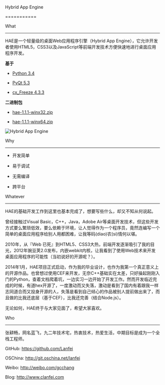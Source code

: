 Hybrid App Engine
===========

What
----

HAE是一个轻量级的桌面Web应用程序引擎（Hybrid App Engine），它允许开发者使用HTML5，CSS3以及JavaScript等前端开发技术方便快速地进行桌面应用程序开发。

**基于**

 - [Python 3.4](https://www.python.org/downloads/release/python-340/)
 - [PyQt 5.3](http://www.riverbankcomputing.co.uk/software/pyqt/download5)
 - [cx_Freeze 4.3.3](http://sourceforge.net/projects/cx-freeze/files/4.3.3/)

**二进制包**

 - [hae-1.1.1-winx32.zip](http://hae.clanfei.com/hae-1.1.1-winx32.zip)
 - [hae-1.1.1-winx64.zip](http://hae.clanfei.com/hae-1.1.1-winx64.zip)

![Hybrid App Engine](https://cloud.githubusercontent.com/assets/2156642/3420201/1118b348-fe9c-11e3-98f5-bb572b0c6ec6.png)

Why
---

 - 开发简单
 - 易于调试
 - 无需编译
 - 跨平台
 
Whatever
--------

HAE的基础开发工作到这里也基本完成了，想要写些什么，却又不知从何说起。

曾经接触过Visual Basic，C++，Java，Adobe Air等桌面开发技术，但这些开发方式要么繁琐低效，要么依赖于环境，让人觉得作为一个程序员，竟然连编写一个简单的桌面应用程序给别人用都困难，让我等码(diao)农(si)情何以堪。

2010年，从『Web 已死』到HTML5、CSS3大热，前端开发逐渐吸引了我的目光，2012年豌豆荚2.0发布，内嵌webkit内核，让我看到了使用Web技术来开发桌面应用程序的可能性（当初说好的开源呢？）。

2014年1月，HAE项目正式启动，作为我的毕业设计，也作为我第一个真正意义上的开源作品。也曾想过使用CEF来开发，无奈C++基础实在太差，只好操起刚刚入门的Python，查着文档爬着坑，一边实习一边开始了开发工作。然而开发临近完成的时候，有道hex开源了，一度激动而又失落，激动是看到了国内有着跟我一样志同道合而又投身开源的人，失落是看到自己倾心的作品被别人提前做出来了，而且做的比我还底层（基于CEF），比我还完善（结合Node.js）。

无论如何，HAE终于与大家见面了，希望大家喜欢。

Who
---

张耕畅，网名蓝飞，九二年技术宅，热衷技术，热爱生活，中期目标是成为一个全栈工程师。

GitHub: https://github.com/Lanfei

OSChina: http://git.oschina.net/lanfei

Weibo: http://weibo.com/gcchang

Blog: http://www.clanfei.com
